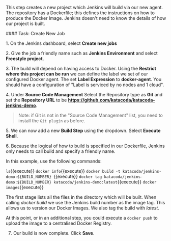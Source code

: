 This step creates a new project which Jenkins will build via our new agent. The repository has a Dockerfile; this defines the instructions on how to produce the Docker Image. Jenkins doesn't need to know the details of how our project is built.

#### Task: Create New Job

1\. On the Jenkins dashboard, select **Create new jobs**<br>

2\. Give the job a friendly name such as **Jenkins Environment** and select **Freestyle project**.<br>

3\. The build will depend on having access to Docker. Using the **Restrict where this project can be run** we can define the label we set of our configured Docker agent. The set **Label Expression** to **docker-agent**. You should have a configuration of "Label is serviced by no nodes and 1 cloud".<br>

4\. Under **Source Code Management** Select the Repository type as **Git** and set the **Repository URL** to be **https://github.com/katacoda/katacoda-jenkins-demo**.

>Note: if Git is not in the "Source Code Management" list, you need to install the `Git plugin` as before.<br>

5\. We can now add a new **Build Step** using the dropdown. Select **Execute Shell**.<br>

6\. Because the logical of how to build is specified in our Dockerfile, Jenkins only needs to call build and specify a friendly name.<br>

In this example, use the following commands:

`ls`{{execute}}
`docker info`{{execute}}
`docker build -t katacoda/jenkins-demo:${BUILD_NUMBER} `{{execute}}
`docker tag katacoda/jenkins-demo:${BUILD_NUMBER} katacoda/jenkins-demo:latest`{{execute}}
`docker images`{{execute}}

The first stage lists all the files in the directory which will be built. When calling _docker build_ we use the Jenkins build number as the image tag. This allows us to version our Docker Images. We also tag the build with _latest_.

At this point, or in an additional step, you could execute a `docker push` to upload the image to a centralised Docker Registry.

7. Our build is now complete. Click **Save**.
